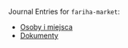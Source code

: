 Journal Entries for `fariha-market`:
- [Osoby i miejsca](Osoby%20i%20miejsca)
- [Dokumenty](Dokumenty)
